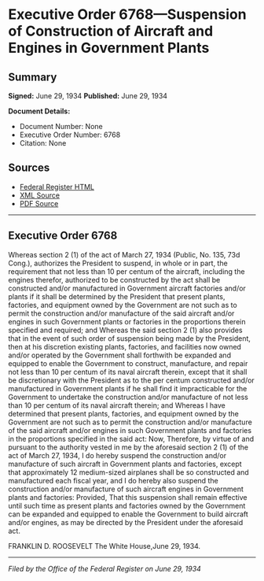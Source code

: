 # Executive Order 6768—Suspension of Construction of Aircraft and Engines in Government Plants

## Summary

**Signed:** June 29, 1934
**Published:** June 29, 1934

**Document Details:**
- Document Number: None
- Executive Order Number: 6768
- Citation: None

## Sources
- [Federal Register HTML](https://www.presidency.ucsb.edu/documents/executive-order-6768-suspension-construction-aircraft-and-engines-government-plants)
- [XML Source](None)
- [PDF Source](None)

---

## Executive Order 6768

Whereas section 2 (1) of the act of March 27, 1934 (Public, No. 135, 73d Cong.), authorizes the President to suspend, in whole or in part, the requirement that not less than 10 per centum of the aircraft, including the engines therefor, authorized to be constructed by the act shall be constructed and/or manufactured in Government aircraft factories and/or plants if it shall be determined by the President that present plants, factories, and equipment owned by the Government are not such as to permit the construction and/or manufacture of the said aircraft and/or engines in such Government plants or factories in the proportions therein specified and required; and
Whereas the said section 2 (1) also provides that in the event of such order of suspension being made by the President, then at his discretion existing plants, factories, and facilities now owned and/or operated by the Government shall forthwith be expanded and equipped to enable the Government to construct, manufacture, and repair not less than 10 per centum of its naval aircraft therein, except that it shall be discretionary with the President as to the per centum constructed and/or manufactured in Government plants if he shall find it impracticable for the Government to undertake the construction and/or manufacture of not less than 10 per centum of its naval aircraft therein; and
Whereas I have determined that present plants, factories, and equipment owned by the Government are not such as to permit the construction and/or manufacture of the said aircraft and/or engines in such Government plants and factories in the proportions specified in the said act:
Now, Therefore, by virtue of and pursuant to the authority vested in me by the aforesaid section 2 (1) of the act of March 27, 1934, I do hereby suspend the construction and/or manufacture of such aircraft in Government plants and factories, except that approximately 12 medium-sized airplanes shall be so constructed and manufactured each fiscal year, and I do hereby also suspend the construction and/or manufacture of such aircraft engines in Government plants and factories: Provided, That this suspension shall remain effective until such time as present plants and factories owned by the Government can be expanded and equipped to enable the Government to build aircraft and/or engines, as may be directed by the President under the aforesaid act.

FRANKLIN D. ROOSEVELT
The White House,June 29, 1934.

---

*Filed by the Office of the Federal Register on June 29, 1934*
